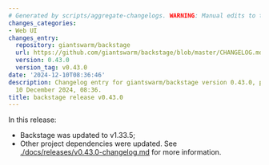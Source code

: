 ```yaml
---
# Generated by scripts/aggregate-changelogs. WARNING: Manual edits to this files will be overwritten.
changes_categories:
- Web UI
changes_entry:
  repository: giantswarm/backstage
  url: https://github.com/giantswarm/backstage/blob/master/CHANGELOG.md#0430---2024-12-10
  version: 0.43.0
  version_tag: v0.43.0
date: '2024-12-10T08:36:46'
description: Changelog entry for giantswarm/backstage version 0.43.0, published on
  10 December 2024, 08:36.
title: backstage release v0.43.0
---
```


In this release:
- Backstage was updated to v1.33.5;
- Other project dependencies were updated.
See [./docs/releases/v0.43.0-changelog.md](./docs/releases/v0.43.0-changelog.md) for more information.
